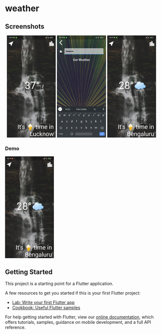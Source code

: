 # weather

## Screenshots
<p align="center">
  <img width="32%" src="demo/home.jpg?raw=true">
  <img width="32%" src="demo/search.jpg?raw=true">
  <img width="32%" src="demo/home1.jpg?raw=true">

  ### Demo
  <img width="32%" src="demo/demo.gif?raw=true">
</p>

## Getting Started

This project is a starting point for a Flutter application.

A few resources to get you started if this is your first Flutter project:

- [Lab: Write your first Flutter app](https://flutter.dev/docs/get-started/codelab)
- [Cookbook: Useful Flutter samples](https://flutter.dev/docs/cookbook)

For help getting started with Flutter, view our
[online documentation](https://flutter.dev/docs), which offers tutorials,
samples, guidance on mobile development, and a full API reference.
